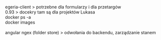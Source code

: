 egeria-client > potrzebne dla formularzy i dla przetargów </br>
0.93 > docekry tam są dla projektów Lukasa </br>
docker ps -a </br>
docker images </br>
</br>
angular ngex (folder store) > odwołania do backendu, zarządzanie stanem </br>
